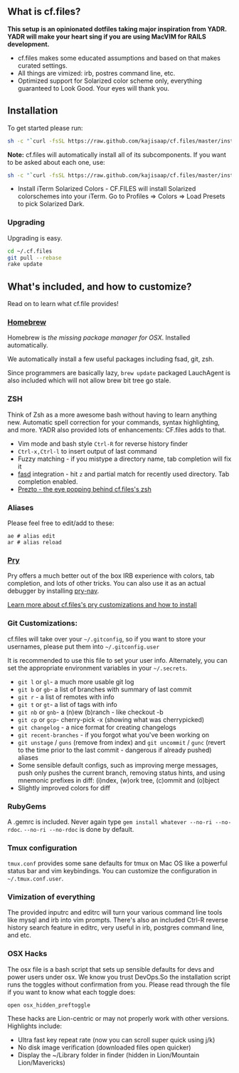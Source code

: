 ## What is cf.files?


**This setup is an opinionated dotfiles taking major inspiration from YADR. YADR will make your heart sing if you are using MacVIM for RAILS development.**

  * cf.files makes some educated assumptions and based on that makes curated settings.
  * All things are vimized: irb, postres command line, etc.
  * Optimized support for Solarized color scheme only, everything guaranteed to Look Good. Your eyes will thank you.


## Installation

To get started please run:

```bash
sh -c "`curl -fsSL https://raw.github.com/kajisaap/cf.files/master/install.sh`"
```

**Note:** cf.files will automatically install all of its subcomponents. If you want to be asked
about each one, use:
```bash
sh -c "`curl -fsSL https://raw.github.com/kajisaap/cf.files/master/install.sh`" -s ask
```

* Install iTerm Solarized Colors - CF.FILES will install Solarized colorschemes into your iTerm. Go to Profiles => Colors => Load Presets to pick Solarized Dark.


### Upgrading

Upgrading is easy.

```bash
cd ~/.cf.files
git pull --rebase
rake update
```

## What's included, and how to customize?

Read on to learn what cf.file provides!

### [Homebrew](http://mxcl.github.com/homebrew/)

Homebrew is _the missing package manager for OSX_. Installed automatically.

We automatically install a few useful packages including fsad, git, zsh.

Since programmers are basically lazy, `brew update` packaged LauchAgent is also included which will not allow brew bit tree go stale.

### ZSH

Think of Zsh as a more awesome bash without having to learn anything new.
Automatic spell correction for your commands, syntax highlighting, and more.
YADR also provided lots of enhancements: CF.files adds to that.

* Vim mode and bash style `Ctrl-R` for reverse history finder
* `Ctrl-x,Ctrl-l` to insert output of last command
* Fuzzy matching - if you mistype a directory name, tab completion will fix it
* [fasd](https://github.com/clvv/fasd) integration - hit `z` and partial match for recently used directory. Tab completion enabled.
* [Prezto - the eye popping behind cf.files's zsh](http://github.com/sorin-ionescu/prezto)


### Aliases

Please feel free to edit/add to these:

    ae # alias edit
    ar # alias reload


### [Pry](http://pry.github.com/)

Pry offers a much better out of the box IRB experience with colors, tab completion, and lots of other tricks. You can also use it
as an actual debugger by installing [pry-nav](https://github.com/nixme/pry-nav).

[Learn more about cf.files's pry customizations and how to install](https://github.com/nixme/jazz_hands)

### Git Customizations:

cf.files will take over your `~/.gitconfig`, so if you want to store your usernames, please put them into `~/.gitconfig.user`

It is recommended to use this file to set your user info. Alternately, you can set the appropriate environment variables in your `~/.secrets`.

  * `git l` or `gl`- a much more usable git log
  * `git b` or `gb`- a list of branches with summary of last commit
  * `git r` - a list of remotes with info
  * `git t` or `gt`- a list of tags with info
  * `git nb` or `gnb`- a (n)ew (b)ranch - like checkout -b
  * `git cp` or `gcp`- cherry-pick -x (showing what was cherrypicked)
  * `git changelog` - a nice format for creating changelogs
  * `git recent-branches` - if you forgot what you've been working on
  * `git unstage` / `guns` (remove from index) and `git uncommit` / `gunc` (revert to the time prior to the last commit - dangerous if already pushed) aliases
  * Some sensible default configs, such as improving merge messages, push only pushes the current branch, removing status hints, and using mnemonic prefixes in diff: (i)ndex, (w)ork tree, (c)ommit and (o)bject
  * Slightly improved colors for diff

### RubyGems

A .gemrc is included. Never again type `gem install whatever --no-ri --no-rdoc`. `--no-ri --no-rdoc` is done by default.

### Tmux configuration

`tmux.conf` provides some sane defaults for tmux on Mac OS like a powerful status bar and vim keybindings.
You can customize the configuration in `~/.tmux.conf.user`.

### Vimization of everything

The provided inputrc and editrc will turn your various command line tools like mysql and irb into vim prompts. There's
also an included Ctrl-R reverse history search feature in editrc, very useful in irb, postgres command line, and etc.


### OSX Hacks

The osx file is a bash script that sets up sensible defaults for devs and power users
under osx. We know you trust DevOps.So the installation script runs the toggles without confirmation from you.
Please read through the file if you want to know what each toggle does:

    open osx_hidden_preftoggle

These hacks are Lion-centric or may not properly work with other versions. Highlights include:

  * Ultra fast key repeat rate (now you can scroll super quick using j/k)
  * No disk image verification (downloaded files open quicker)
  * Display the ~/Library folder in finder (hidden in Lion/Mountain Lion/Mavericks)
